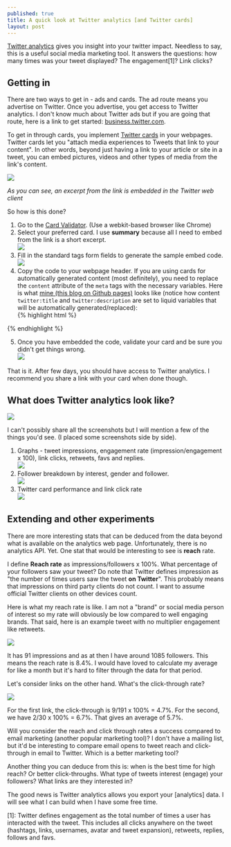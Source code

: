 ```yaml
---
published: true
title: A quick look at Twitter analytics [and Twitter cards]
layout: post
---
```

[Twitter analytics](https://analytics.twitter.com/) gives you insight into your twitter impact. Needless to say, this is a useful social media marketing tool. It answers the questions: how many times was your tweet displayed? The engagement[1]? Link clicks?

## Getting in

There are two ways to get in - ads and cards. The ad route means you advertise on Twitter. Once you advertise, you get access to Twitter analytics. I don't know much about Twitter ads but if you are going that route, here is a link to get started: [business.twitter.com](https://business.twitter.com/).

To get in through cards, you implement [Twitter cards](https://dev.twitter.com/cards) in your webpages. Twitter cards let you "attach media experiences to Tweets that link to your content". In other words, beyond just having a link to your article or site in a tweet, you can embed pictures, videos and other types of media from the link's content.

![](http://i.imgur.com/rAcu17z.png)

*As you can see, an excerpt from the link is embedded in the Twitter web client*

So how is this done?

1. Go to the [Card Validator](https://dev.twitter.com/docs/cards/validation/validator). (Use a webkit-based browser like Chrome)
2. Select your preferred card. I use **summary** because all I need to embed from the link is a short excerpt.   
![](http://i.imgur.com/pnYFhHN.png)
3. Fill in the standard tags form fields to generate the sample embed code.    
![](http://i.imgur.com/fVJXIcX.png)
4. Copy the code to your webpage header. If you are using cards for automatically generated content (most definitely), you need to replace the ```content``` attribute of the ```meta``` tags with the necessary variables. Here is what [mine (this blog on Github pages)](https://github.com/kehers/kehers.github.com/blob/master/_layouts/post.html) looks like (notice how content ```twitter:title``` and ```twitter:description``` are set to liquid variables that will be automatically generated/replaced):  
{% highlight html %}
<meta name="twitter:card" content="summary">
<meta name="twitter:site" content="@kehers">
<meta name="twitter:title" content="{{ "{{ page.title " }}}}">
<meta name="twitter:description" content="{{ "{{ content | strip_html | truncate: 200 " }}}}">
<meta name="twitter:creator" content="@kehers">
{% endhighlight %}

5. Once you have embedded the code, validate your card and be sure you didn't get things wrong.    
![](http://i.imgur.com/qgVQYoP.png)

That is it. After few days, you should have access to Twitter analytics. I recommend you share a link with your card when done though.

## What does Twitter analytics look like?

![](http://i.imgur.com/uFRSmMj.png)

I can't possibly share all the screenshots but I will mention a few of the things you'd see. (I placed some screenshots side by side).

1. Graphs - tweet impressions, engagement rate (impression/engagement x 100), link clicks, retweets, favs and replies.    
![](http://i.imgur.com/uSc38n2.png)
2. Follower breakdown by interest, gender and follower.   
![](http://i.imgur.com/bkjNwyl.png)
3. Twitter card performance and link click rate   
![](http://i.imgur.com/z3Acy2N.png)

## Extending and other experiments

There are more interesting stats that can be deduced from the data beyond what is available on the analytics web page. Unfortunately, there is no analytics API. Yet. One stat that would be interesting to see is **reach** rate.

I define **Reach rate** as impressions/followers x 100%. What percentage of your followers saw your tweet? Do note that Twitter defines impression as "the number of times users saw the tweet **on Twitter**". This probably means that impressions on third party clients do not count. I want to assume official Twitter clients on other devices count.

Here is what my reach rate is like. I am not a "brand" or social media person of interest so my rate will obviously be low compared to well engaging brands. That said, here is an example tweet with no multiplier engagement like retweets. 

![](http://i.imgur.com/LG5Q8O6.png)

It has 91 impressions and as at then I have around 1085 followers. This means the reach rate is 8.4%. I would have loved to calculate my average for like a month but it's hard to filter through the data for that period.

Let's consider links on the other hand. What's the click-through rate?

![](http://i.imgur.com/uvfOqYJ.png)

For the first link, the click-through is 9/191 x 100% = 4.7%. For the second, we have 2/30 x 100% = 6.7%. That gives an average of 5.7%.

Will you consider the reach and click through rates a success compared to email marketing (another popular marketing tool)? I don't have a mailing list, but it'd be interesting to compare email opens to tweet reach and click-through in email to Twitter. Which is a better marketing tool?

Another thing you can deduce from this is: when is the best time for high reach? Or better click-throughs. What type of tweets interest (engage) your followers? What links are they interested in?

The good news is Twitter analytics allows you export your [analytics] data. I will see what I can build when I have some free time.

[1]\: Twitter defines engagement as the total number of times a user has interacted with the tweet. This includes all clicks anywhere on the tweet (hashtags, links, usernames, avatar and tweet expansion), retweets, replies, follows and favs.